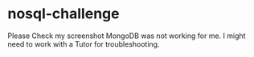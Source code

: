 # nosql-challenge
Please Check my screenshot MongoDB was not working for me. I might need to work with a Tutor for troubleshooting. 
